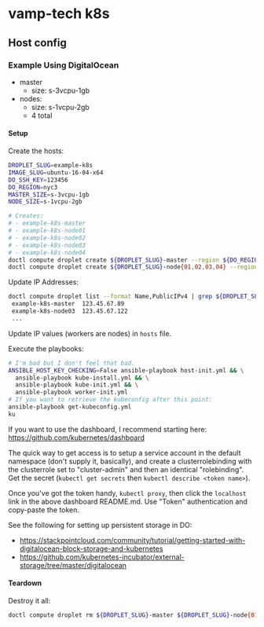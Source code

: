 # vamp-tech k8s

## Host config
### Example Using DigitalOcean

- master
  - size: s-3vcpu-1gb
- nodes:
  - size: s-1vcpu-2gb
  - 4 total

#### Setup

Create the hosts:

```bash
DROPLET_SLUG=example-k8s
IMAGE_SLUG=ubuntu-16-04-x64
DO_SSH_KEY=123456
DO_REGION=nyc3
MASTER_SIZE=s-3vcpu-1gb
NODE_SIZE=s-1vcpu-2gb

# Creates:
# - example-k8s-master
# - example-k8s-node01
# - example-k8s-node02
# - example-k8s-node03
# - example-k8s-node04
doctl compute droplet create ${DROPLET_SLUG}-master --region ${DO_REGION} --image ${IMAGE_SLUG} --size ${MASTER_SIZE} --enable-private-networking --ssh-keys ${DO_SSH_KEY} --wait
doctl compute droplet create ${DROPLET_SLUG}-node{01,02,03,04} --region ${DO_REGION}  --image ${IMAGE_SLUG} --size ${NODE_SIZE} --enable-private-networking --ssh-keys ${DO_SSH_KEY} --wait
```


Update IP Addresses:

```bash
doctl compute droplet list --format Name,PublicIPv4 | grep ${DROPLET_SLUG}
 example-k8s-master  123.45.67.89
 example-k8s-node03  123.45.67.122
 ...
```

Update IP values (workers are nodes) in `hosts` file.

Execute the playbooks:

```bash
# I'm bad but I don't feel that bad.
ANSIBLE_HOST_KEY_CHECKING=False ansible-playbook host-init.yml && \
  ansible-playbook kube-install.yml && \
  ansible-playbook kube-init.yml && \
  ansible-playbook worker-init.yml
# If you want to retrieve the kubeconfig after this point:
ansible-playbook get-kubeconfig.yml
ku
```

If you want to use the dashboard, I recommend starting here: https://github.com/kubernetes/dashboard

The quick way to get access is to setup a service account in the default namespace (don't supply it, basically), and create a clusterrolebinding with the clusterrole set to "cluster-admin" and then an identical "rolebinding". Get the secret (`kubectl get secrets` then `kubectl describe <token name>`).

Once you've got the token handy, `kubectl proxy`, then click the `localhost` link in the above dashboard README.md. Use "Token" authentication and copy-paste the token.

See the following for setting up persistent storage in DO:

- https://stackpointcloud.com/community/tutorial/getting-started-with-digitalocean-block-storage-and-kubernetes
- https://github.com/kubernetes-incubator/external-storage/tree/master/digitalocean

#### Teardown

Destroy it all:

```bash
doctl compute droplet rm ${DROPLET_SLUG}-master ${DROPLET_SLUG}-node{01,02,03,04} -f --wait
```
